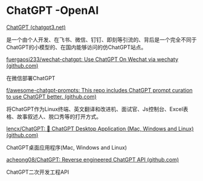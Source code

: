 # ChatGPT -OpenAI
[ChatGPT (chatgpt3.net)](https://www.chatgpt3.net/)

是一个由个人开发、在飞书、微信、钉钉、即刻等引流的、背后是一个完全不同于ChatGPT的小模型的、在国内能够访问的仿ChatGPT站点。



[fuergaosi233/wechat-chatgpt: Use ChatGPT On Wechat via wechaty (github.com)](https://github.com/fuergaosi233/wechat-chatgpt)

在微信部署ChatGPT



[f/awesome-chatgpt-prompts: This repo includes ChatGPT prompt curation to use ChatGPT better. (github.com)](https://github.com/f/awesome-chatgpt-prompts)

将ChatGPT作为Linux终端、英文翻译和改进机、面试官、Js控制台、Excel表格、故事叙述人、脱口秀等的打开方式。



[lencx/ChatGPT: 🔮 ChatGPT Desktop Application (Mac, Windows and Linux) (github.com)](https://github.com/lencx/ChatGPT)

ChatGPT桌面应用程序(Mac, Windows and Linux)



[acheong08/ChatGPT: Reverse engineered ChatGPT API (github.com)](https://github.com/acheong08/ChatGPT)

ChatGPT二次开发工程API
